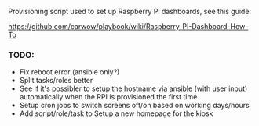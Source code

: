 Provisioning script used to set up Raspberry Pi dashboards, see this guide:

https://github.com/carwow/playbook/wiki/Raspberry-PI-Dashboard-How-To


### TODO:

* Fix reboot error (ansible only?)
* Split tasks/roles better
* See if it's possibler to setup the hostname via ansible (with user input) automatically when the RPI is provisioned the first time
* Setup cron jobs to switch screens off/on based on working days/hours
* Add script/role/task to Setup a new homepage for the kiosk
